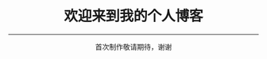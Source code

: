 <html>
<head>
<meta charset="utf-8">
</head>

<body>
	<h1 align="center">欢迎来到我的个人博客</h1>
	<hr>
	<p align="center">首次制作敬请期待，谢谢</p>
</body>
</htm>

